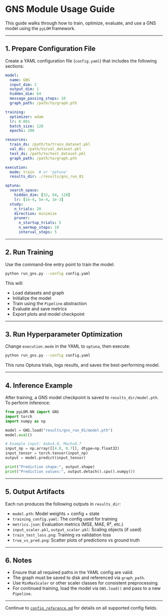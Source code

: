 # GNS Module Usage Guide

This guide walks through how to train, optimize, evaluate, and use a GNS model using the `pyLOM` framework.

---

## 1. Prepare Configuration File

Create a YAML configuration file (`config.yaml`) that includes the following sections:

```yaml
model:
  name: GNS
  input_dim: 2
  output_dim: 1
  hidden_dim: 64
  message_passing_steps: 10
  graph_path: /path/to/graph.pth

training:
  optimizer: adam
  lr: 0.001
  batch_size: 128
  epochs: 200

resources:
  train_ds: /path/to/train_dataset.pkl
  val_ds: /path/to/val_dataset.pkl
  test_ds: /path/to/test_dataset.pkl
  graph_path: /path/to/graph.pth

execution:
  mode: train  # or 'optuna'
  results_dir: ./results/gns_run_01

optuna:
  search_space:
    hidden_dim: [32, 64, 128]
    lr: [1e-4, 5e-4, 1e-3]
  study:
    n_trials: 20
    direction: minimize
    pruner:
      n_startup_trials: 5
      n_warmup_steps: 10
      interval_steps: 5
```

---

## 2. Run Training

Use the command-line entry point to train the model:

```bash
python run_gns.py --config config.yaml
```

This will:

* Load datasets and graph
* Initialize the model
* Train using the `Pipeline` abstraction
* Evaluate and save metrics
* Export plots and model checkpoint

---

## 3. Run Hyperparameter Optimization

Change `execution.mode` in the YAML to `optuna`, then execute:

```bash
python run_gns.py --config config.yaml
```

This runs Optuna trials, logs results, and saves the best-performing model.

---

## 4. Inference Example

After training, a GNS model checkpoint is saved to `results_dir/model.pth`. To perform inference:

```python
from pyLOM.NN import GNS
import torch
import numpy as np

model = GNS.load("results/gns_run_01/model.pth")
model.eval()

# Example input: AoA=4.0, Mach=0.7
input_np = np.array([[4.0, 0.7]], dtype=np.float32)
input_tensor = torch.tensor(input_np)
output = model.predict(input_tensor)

print("Prediction shape:", output.shape)
print("Prediction values:", output.detach().cpu().numpy())
```

---

## 5. Output Artifacts

Each run produces the following outputs in `results_dir`:

* `model.pth`: Model weights + config + state
* `training_config.yaml`: The config used for training
* `metrics.json`: Evaluation metrics (MSE, MAE, R², etc.)
* `input_scaler.pkl`, `output_scaler.pkl`: Scaling objects (if used)
* `train_test_loss.png`: Training vs validation loss
* `true_vs_pred.png`: Scatter plots of predictions vs ground truth

---

## 6. Notes

* Ensure that all required paths in the YAML config are valid.
* The graph must be saved to disk and referenced via `graph_path`.
* Use `MinMaxScaler` or other scaler classes for consistent preprocessing.
* For continued training, load the model via `GNS.load()` and pass to a new `Pipeline`.

---

Continue to [`config_reference.md`](config_reference.md) for details on all supported config fields.
